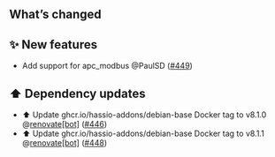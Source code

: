 ## What’s changed

## ✨ New features

- Add support for apc_modbus @PaulSD ([#449](https://github.com/hassio-addons/addon-nut/pull/449))

## ⬆️ Dependency updates

- ⬆️ Update ghcr.io/hassio-addons/debian-base Docker tag to v8.1.0 @[renovate[bot]](https://github.com/apps/renovate) ([#446](https://github.com/hassio-addons/addon-nut/pull/446))
- ⬆️ Update ghcr.io/hassio-addons/debian-base Docker tag to v8.1.1 @[renovate[bot]](https://github.com/apps/renovate) ([#448](https://github.com/hassio-addons/addon-nut/pull/448))
